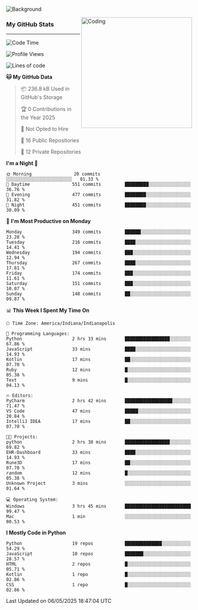 ![Background](https://github.com/Nguyen-Noah/Nguyen-Noah/assets/112649680/f5d2296f-0508-400c-abcf-47c085708a2a)

<img align="right" alt="Coding" width="300" src="https://cdn.dribbble.com/users/1277312/screenshots/14733298/media/39b1045e593737587dd60e42c8422d1f.gif" >

### My GitHub Stats
---
<!--START_SECTION:waka-->
![Code Time](http://img.shields.io/badge/Code%20Time-599%20hrs-blue)

![Profile Views](http://img.shields.io/badge/Profile%20Views-0-blue)

![Lines of code](https://img.shields.io/badge/From%20Hello%20World%20I%27ve%20Written-14.5%20million%20lines%20of%20code-blue)

**🐱 My GitHub Data** 

> 📦 236.8 kB Used in GitHub's Storage 
 > 
> 🏆 0 Contributions in the Year 2025
 > 
> 🚫 Not Opted to Hire
 > 
> 📜 16 Public Repositories 
 > 
> 🔑 12 Private Repositories 
 > 
**I'm a Night 🦉** 

```text
🌞 Morning                20 commits          ░░░░░░░░░░░░░░░░░░░░░░░░░   01.33 % 
🌆 Daytime                551 commits         █████████░░░░░░░░░░░░░░░░   36.76 % 
🌃 Evening                477 commits         ████████░░░░░░░░░░░░░░░░░   31.82 % 
🌙 Night                  451 commits         ████████░░░░░░░░░░░░░░░░░   30.09 % 
```
📅 **I'm Most Productive on Monday** 

```text
Monday                   349 commits         ██████░░░░░░░░░░░░░░░░░░░   23.28 % 
Tuesday                  216 commits         ████░░░░░░░░░░░░░░░░░░░░░   14.41 % 
Wednesday                194 commits         ███░░░░░░░░░░░░░░░░░░░░░░   12.94 % 
Thursday                 267 commits         ████░░░░░░░░░░░░░░░░░░░░░   17.81 % 
Friday                   174 commits         ███░░░░░░░░░░░░░░░░░░░░░░   11.61 % 
Saturday                 151 commits         ███░░░░░░░░░░░░░░░░░░░░░░   10.07 % 
Sunday                   148 commits         ██░░░░░░░░░░░░░░░░░░░░░░░   09.87 % 
```


📊 **This Week I Spent My Time On** 

```text
🕑︎ Time Zone: America/Indiana/Indianapolis

💬 Programming Languages: 
Python                   2 hrs 33 mins       █████████████████░░░░░░░░   67.86 % 
JavaScript               33 mins             ████░░░░░░░░░░░░░░░░░░░░░   14.93 % 
Kotlin                   17 mins             ██░░░░░░░░░░░░░░░░░░░░░░░   07.70 % 
Ruby                     12 mins             █░░░░░░░░░░░░░░░░░░░░░░░░   05.38 % 
Text                     9 mins              █░░░░░░░░░░░░░░░░░░░░░░░░   04.13 % 

🔥 Editors: 
PyCharm                  2 hrs 42 mins       ██████████████████░░░░░░░   71.47 % 
VS Code                  47 mins             █████░░░░░░░░░░░░░░░░░░░░   20.84 % 
IntelliJ IDEA            17 mins             ██░░░░░░░░░░░░░░░░░░░░░░░   07.70 % 

🐱‍💻 Projects: 
python                   2 hrs 38 mins       █████████████████░░░░░░░░   69.82 % 
EHR-Dashboard            33 mins             ████░░░░░░░░░░░░░░░░░░░░░   14.93 % 
Rune3D                   17 mins             ██░░░░░░░░░░░░░░░░░░░░░░░   07.70 % 
random                   12 mins             █░░░░░░░░░░░░░░░░░░░░░░░░   05.38 % 
Unknown Project          3 mins              ░░░░░░░░░░░░░░░░░░░░░░░░░   01.64 % 

💻 Operating System: 
Windows                  3 hrs 45 mins       █████████████████████████   99.47 % 
Mac                      1 min               ░░░░░░░░░░░░░░░░░░░░░░░░░   00.53 % 
```

**I Mostly Code in Python** 

```text
Python                   19 repos            ██████████████░░░░░░░░░░░   54.29 % 
JavaScript               10 repos            ███████░░░░░░░░░░░░░░░░░░   28.57 % 
HTML                     2 repos             █░░░░░░░░░░░░░░░░░░░░░░░░   05.71 % 
Kotlin                   1 repo              █░░░░░░░░░░░░░░░░░░░░░░░░   02.86 % 
CSS                      1 repo              █░░░░░░░░░░░░░░░░░░░░░░░░   02.86 % 
```




 Last Updated on 06/05/2025 18:47:04 UTC
<!--END_SECTION:waka-->

<!--
**Nguyen-Noah/Nguyen-Noah** is a ✨ _special_ ✨ repository because its `README.md` (this file) appears on your GitHub profile.

Here are some ideas to get you started:

- 🔭 I’m currently working on ...
- 🌱 I’m currently learning ...
- 👯 I’m looking to collaborate on ...
- 🤔 I’m looking for help with ...
- 💬 Ask me about ...
- 📫 How to reach me: ...
- 😄 Pronouns: ...
- ⚡ Fun fact: ...
-->
